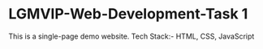 # LGMVIP-Web-Development-Task 1
This is a single-page demo website.
Tech Stack:- HTML, CSS, JavaScript
